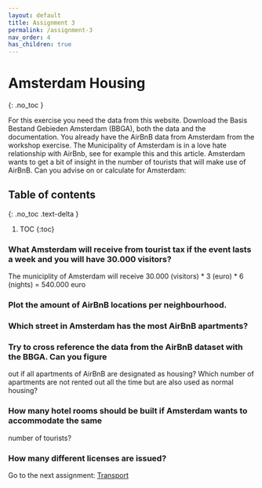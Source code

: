 ```yaml
---
layout: default
title: Assignment 3
permalink: /assignment-3
nav_order: 4
has_children: true
---
```


# Amsterdam Housing
{: .no_toc }

For this exercise you need the data from this website. Download the Basis Bestand Gebieden
Amsterdam (BBGA), both the data and the documentation. You already have the AirBnB data
from Amsterdam from the workshop exercise.
The Municipality of Amsterdam is in a love hate relationship with AirBnb, see for example this
and this article. Amsterdam wants to get a bit of insight in the number of tourists that will
make use of AirBnB. Can you advise on or calculate for Amsterdam:

## Table of contents
{: .no_toc .text-delta }

1. TOC
{:toc}

### What Amsterdam will receive from tourist tax if the event lasts a week and you will have 30.000 visitors?
The municiplity of Amsterdam will receive 30.000 (visitors) * 3 (euro) * 6 (nights) = 540.000 euro

### Plot the amount of AirBnB locations per neighbourhood.

### Which street in Amsterdam has the most AirBnB apartments?

### Try to cross reference the data from the AirBnB dataset with the BBGA. Can you figure
out if all apartments of AirBnB are designated as housing? Which number of
apartments are not rented out all the time but are also used as normal housing?

### How many hotel rooms should be built if Amsterdam wants to accommodate the same
number of tourists?

### How many different licenses are issued?

Go to the next assignment: [Transport]({{site.baseurl}}/assignment-4)
